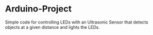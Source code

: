 # Arduino-Project
Simple code for controlling LEDs with an Ultrasonic Sensor that detects objects at a given distance and lights the LEDs.
